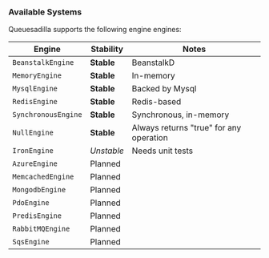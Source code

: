 ### Available Systems

Queuesadilla supports the following engine engines:

| Engine              | Stability   | Notes                                   |
|---------------------|-------------|-----------------------------------------|
| `BeanstalkEngine`   | **Stable**  | BeanstalkD                              |
| `MemoryEngine`      | **Stable**  | In-memory                               |
| `MysqlEngine`       | **Stable**  | Backed by Mysql                         |
| `RedisEngine`       | **Stable**  | Redis-based                             |
| `SynchronousEngine` | **Stable**  | Synchronous, in-memory                  |
| `NullEngine`        | **Stable**  | Always returns "true" for any operation |
| `IronEngine`        | *Unstable*  | Needs unit tests                        |
| `AzureEngine`       | Planned     |                                         |
| `MemcachedEngine`   | Planned     |                                         |
| `MongodbEngine`     | Planned     |                                         |
| `PdoEngine`         | Planned     |                                         |
| `PredisEngine`      | Planned     |                                         |
| `RabbitMQEngine`    | Planned     |                                         |
| `SqsEngine`         | Planned     |                                         |
